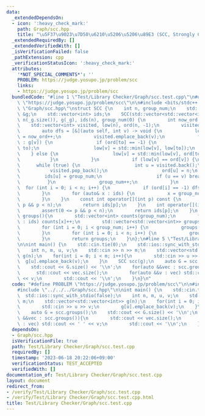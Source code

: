```yaml
---
data:
  _extendedDependsOn:
  - icon: ':heavy_check_mark:'
    path: Graph/scc.hpp
    title: "\u5F37\u9023\u7D50\u6210\u5206\u5206\u89E3 (SCC, Strongly Connected Component)"
  _extendedRequiredBy: []
  _extendedVerifiedWith: []
  _isVerificationFailed: false
  _pathExtension: cpp
  _verificationStatusIcon: ':heavy_check_mark:'
  attributes:
    '*NOT_SPECIAL_COMMENTS*': ''
    PROBLEM: https://judge.yosupo.jp/problem/scc
    links:
    - https://judge.yosupo.jp/problem/scc
  bundledCode: "#line 1 \"Test/Library Checker/Graph/scc.test.cpp\"\n#define PROBLEM\
    \ \"https://judge.yosupo.jp/problem/scc\"\n\n#include <bits/stdc++.h>\n#line 1\
    \ \"Graph/scc.hpp\"\nstruct SCC {\n    int n, group_num;\n    std::vector<std::vector<int>>\
    \ &g;\n    std::vector<int> ids;\n    SCC(std::vector<std::vector<int>> &_g) :\
    \ n(_g.size()), g(_g), ids(n), group_num(0) {\n        int now_ord = 0;\n    \
    \    std::vector<int> visited, low(n), ord(n, -1);\n        visited.reserve(n);\n\
    \        auto dfs = [&](auto self, int v) -> void {\n            low[v] = ord[v]\
    \ = now_ord++;\n            visited.emplace_back(v);\n            for(auto to\
    \ : g[v]) {\n                if (ord[to] == -1) {\n                    self(self,\
    \ to);\n                    low[v] = std::min(low[v], low[to]);\n            \
    \    } else {\n                    low[v] = std::min(low[v], ord[to]);\n     \
    \           }\n            }\n            if (low[v] == ord[v]) {\n          \
    \      while (true) {\n                    int u = visited.back();\n         \
    \           visited.pop_back();\n                    ord[u] = n;\n           \
    \         ids[u] = group_num;\n                    if (u == v) break;\n      \
    \          }\n                group_num++;\n            }\n        };\n      \
    \  for (int i = 0; i < n; i++) {\n            if (ord[i] == -1) dfs(dfs, i);\n\
    \        }\n        for (auto& x : ids) {\n            x = group_num - 1 - x;\n\
    \        }\n    }\n    const int operator[](int p) const {\n        assert(0 <=\
    \ p && p < n);\n        return ids[p];\n    }\n    int operator[](int p) { \n\
    \        assert(0 <= p && p < n);\n        return ids[p];\n    }\n    std::vector<std::vector<int>>\
    \ groups(){\n        std::vector<int> counts(group_num);\n        for (auto x\
    \ : ids) counts[x]++;\n        std::vector<std::vector<int>> groups(group_num);\n\
    \        for (int i = 0; i < group_num; i++) {\n            groups[i].reserve(counts[i]);\n\
    \        }\n        for (int i = 0; i < n; i++) {\n            groups[ids[i]].emplace_back(i);\n\
    \        }\n        return groups;\n    }\n};\n#line 5 \"Test/Library Checker/Graph/scc.test.cpp\"\
    \n\nint main() {\n    std::cin.tie(0);\n    std::ios::sync_with_stdio(false);\n\
    \    int n, m, u, v;\n    std::cin >> n >> m;\n    std::vector<std::vector<int>>\
    \ g(n);\n    for(int i = 0; i < m; i++){\n        std::cin >> u >> v;\n      \
    \  g[u].emplace_back(v);\n    }\n    SCC scc(g);\n    auto G = scc.groups();\n\
    \    std::cout << G.size() << '\\n';\n    for(auto &&vec : scc.groups()){\n  \
    \      std::cout << vec.size();\n        for(auto &&v : vec) std::cout << ' '\
    \ << v;\n        std::cout << '\\n';\n    }\n}\n"
  code: "#define PROBLEM \"https://judge.yosupo.jp/problem/scc\"\n\n#include <bits/stdc++.h>\n\
    #include \"../../../Graph/scc.hpp\"\n\nint main() {\n    std::cin.tie(0);\n  \
    \  std::ios::sync_with_stdio(false);\n    int n, m, u, v;\n    std::cin >> n >>\
    \ m;\n    std::vector<std::vector<int>> g(n);\n    for(int i = 0; i < m; i++){\n\
    \        std::cin >> u >> v;\n        g[u].emplace_back(v);\n    }\n    SCC scc(g);\n\
    \    auto G = scc.groups();\n    std::cout << G.size() << '\\n';\n    for(auto\
    \ &&vec : scc.groups()){\n        std::cout << vec.size();\n        for(auto &&v\
    \ : vec) std::cout << ' ' << v;\n        std::cout << '\\n';\n    }\n}\n"
  dependsOn:
  - Graph/scc.hpp
  isVerificationFile: true
  path: Test/Library Checker/Graph/scc.test.cpp
  requiredBy: []
  timestamp: '2023-06-18 20:22:06+09:00'
  verificationStatus: TEST_ACCEPTED
  verifiedWith: []
documentation_of: Test/Library Checker/Graph/scc.test.cpp
layout: document
redirect_from:
- /verify/Test/Library Checker/Graph/scc.test.cpp
- /verify/Test/Library Checker/Graph/scc.test.cpp.html
title: Test/Library Checker/Graph/scc.test.cpp
---
```

